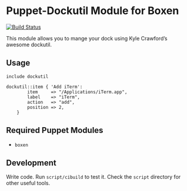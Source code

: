 # Puppet-Dockutil Module for Boxen

[![Build Status](https://travis-ci.org/boxen/puppet-dockutil.png?branch=master)](https://travis-ci.org/boxen/puppet-dockutil)

This module allows you to mange your dock using Kyle Crawford’s awesome dockutil.

## Usage

```puppet
include dockutil

dockutil::item { 'Add iTerm':
		item 	 => "/Applications/iTerm.app",
		label	 => "iTerm",
		action 	 => "add",
		position => 2,
	}
```

## Required Puppet Modules

* `boxen`

## Development

Write code. Run `script/cibuild` to test it. Check the `script`
directory for other useful tools.
